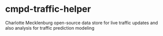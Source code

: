 # cmpd-traffic-helper
Charlotte Mecklenburg open-source data store for live traffic updates and also analysis for traffic prediction modeling
